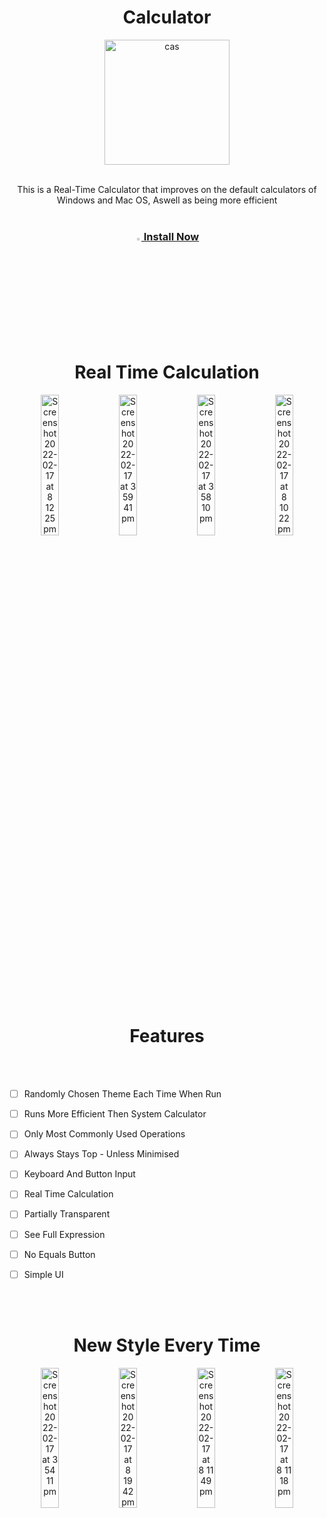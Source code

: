 
<h1 align="center">Calculator</h1>

<div align="center">
  <a href="https://github.com/MartinGurasvili/Calculator">
    <img width="200" height="200" alt="cas" src="https://user-images.githubusercontent.com/76784461/154561376-415aa48a-37a4-4a5b-81f9-400f2eb9d3b7.png">
  </a>



  <p align="center">
    <br>
    This is a Real-Time Calculator that improves on the default calculators of Windows and Mac OS, Aswell as being more efficient
    <br />
    <br>
    <a href="https://github.com/MartinGurasvili/Calculator/releases/download/v1.0.0/Calculator.app.zip"><h3><img style="width:2%"  alt="Screenshot 2022-02-17 at 8 12 25 pm" src="https://user-images.githubusercontent.com/76784461/154564937-57c93aa0-69f8-497c-97d6-33b1d7d411e0.png"> Install Now</h3></a>
    <br />
   
    
  </p>
</div>




<br></br>
<center><h1 align="center" >Real Time Calculation </h1></center>
<div align="center">
    <img style="width:24%"  alt="Screenshot 2022-02-17 at 8 12 25 pm" src="https://user-images.githubusercontent.com/76784461/154563089-aba1612b-aa69-4eff-bfda-c99c45b151f5.png">
    <img  style="width:24%" alt="Screenshot 2022-02-17 at 3 59 41 pm" src="https://user-images.githubusercontent.com/76784461/154520238-7daf7870-d804-4f66-8327-9b6522c8da51.png">
    <img  style="width:24%" alt="Screenshot 2022-02-17 at 3 58 10 pm" src="https://user-images.githubusercontent.com/76784461/154520250-5dbd49d3-f73e-4908-b243-08c701d577a2.png">
    <img style="width:24%"  alt="Screenshot 2022-02-17 at 8 10 22 pm" src="https://user-images.githubusercontent.com/76784461/154563108-d6a1693f-7bf8-4e17-b184-b6f7698a949d.png">

</div>
<br></br>
<h1 align="center" >Features </h1>
<br></br>

   - [ ] Randomly Chosen Theme Each Time When Run
   - [ ] Runs More Efficient Then System Calculator
   
   - [ ] Only Most Commonly Used Operations
   - [ ] Always Stays Top - Unless Minimised
   
   - [ ] Keyboard And Button Input
   - [ ] Real Time Calculation
   - [ ] Partially Transparent
   - [ ] See Full Expression
   - [ ] No Equals Button
   - [ ] Simple UI
   
   
<br></br>

<center><h1 align="center" >New Style Every Time </h1></center>
<div align="center">
    <img  style="width:24%" alt="Screenshot 2022-02-17 at 3 54 11 pm" src="https://user-images.githubusercontent.com/76784461/154519377-3f785f06-d271-4211-9875-b6155ecc80bc.png">
    <img style="width:24%" alt="Screenshot 2022-02-17 at 8 19 42 pm" src="https://user-images.githubusercontent.com/76784461/154564090-145ab1d9-68d2-49aa-ae12-f279b1e9d811.png">

  <img style="width:24%" alt="Screenshot 2022-02-17 at 8 11 49 pm" src="https://user-images.githubusercontent.com/76784461/154563099-ab988300-8daf-4b9f-89b6-f52584449073.png">
    <img style="width:24%" alt="Screenshot 2022-02-17 at 8 11 18 pm" src="https://user-images.githubusercontent.com/76784461/154563104-0c535034-f191-4252-b572-37c003092fc8.png">
    

</div>
